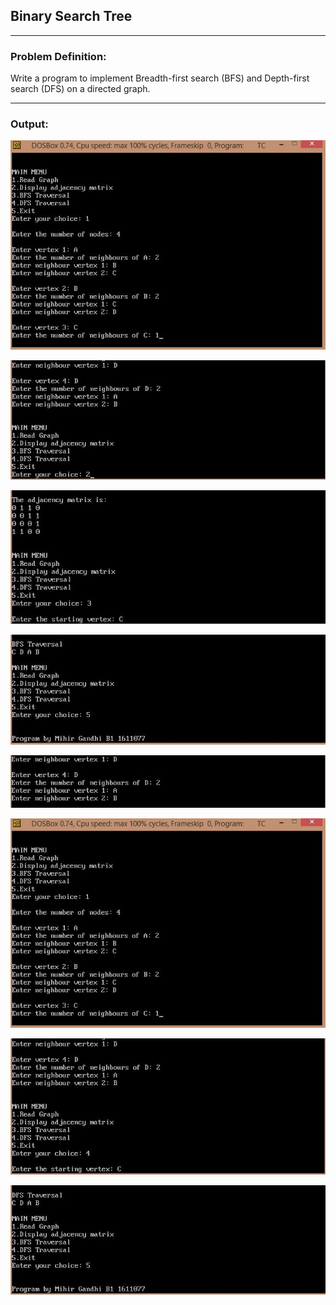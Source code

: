 ## Binary Search Tree

-----------------------------------------
### Problem Definition:
Write a program to implement Breadth-first search (BFS) and Depth-first search (DFS) on a directed graph. 

------------------------------------------
### Output:
<p align="center">
    <img src="./output/output-1.jpg">
</p>
<p align="center">
    <img src="./output/output-2.jpg">
</p>
<p align="center">
    <img src="./output/output-3.jpg">
</p>
<p align="center">
    <img src="./output/output-4.jpg">
</p>
<p align="center">
    <img src="./output/output-5.jpg">
</p>
<p align="center">
    <img src="./output/output-6.jpg">
</p>
<p align="center">
    <img src="./output/output-7.jpg">
</p>
<p align="center">
    <img src="./output/output-8.jpg">
</p>
